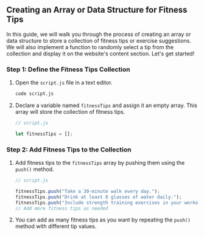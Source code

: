 ## Creating an Array or Data Structure for Fitness Tips

In this guide, we will walk you through the process of creating an array or data structure to store a collection of fitness tips or exercise suggestions. We will also implement a function to randomly select a tip from the collection and display it on the website's content section. Let's get started!

### Step 1: Define the Fitness Tips Collection

1. Open the `script.js` file in a text editor.

   ```bash
   code script.js
   ```

2. Declare a variable named `fitnessTips` and assign it an empty array. This array will store the collection of fitness tips.

   ```javascript
   // script.js

   let fitnessTips = [];
   ```

### Step 2: Add Fitness Tips to the Collection

1. Add fitness tips to the `fitnessTips` array by pushing them using the `push()` method.

   ```javascript
   // script.js

   fitnessTips.push("Take a 30-minute walk every day.");
   fitnessTips.push("Drink at least 8 glasses of water daily.");
   fitnessTips.push("Include strength training exercises in your workout routine.");
   // Add more fitness tips as needed
   ```

2. You can add as many fitness tips as you want by repeating the `push()` method with different tip values.

